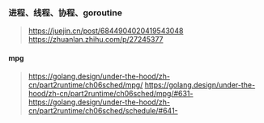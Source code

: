### 进程、线程、协程、goroutine
> https://juejin.cn/post/6844904020419543048
> https://zhuanlan.zhihu.com/p/27245377

#### mpg
> https://golang.design/under-the-hood/zh-cn/part2runtime/ch06sched/mpg/
> https://golang.design/under-the-hood/zh-cn/part2runtime/ch06sched/mpg/#631-
> https://golang.design/under-the-hood/zh-cn/part2runtime/ch06sched/schedule/#641-